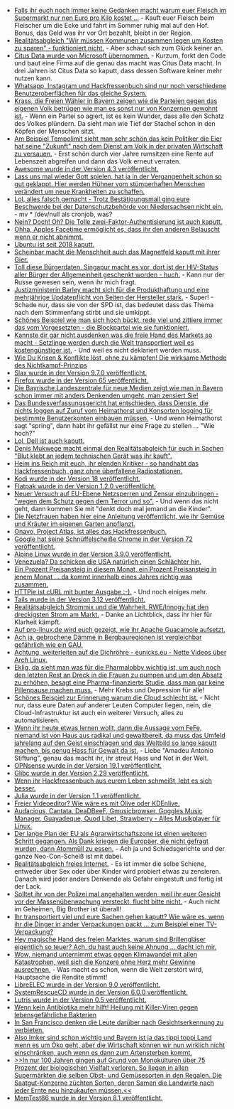 * [Falls ihr euch noch immer keine Gedanken macht warum euer Fleisch im Supermarkt nur nen Euro pro Kilo kostet ...](https://blog.fefe.de/?ts=a2b08285) - Kauft euer Fleisch beim Fleischer um die Ecke und fahrt im Sommer ruhig mal auf den Hof. Bonus, das Geld was ihr vor Ort bezahlt, bleibt in der Region.
* [Realitätsabgleich "Wir müssen Kommunen zusammen legen um Kosten zu sparen" - funktioniert nicht.](https://blog.fefe.de/?ts=a2b07274) - Aber schaut sich zum Glück keiner an.
* [Citus Data wurde von Microsoft übernommen.](https://www.pro-linux.de/news/1/26712/microsoft-kauft-postgresql-anbieter.html) - Kurzum, forkt den Code und baut eine Firma auf die genau das macht was Citus Data macht. In drei Jahren ist Citus Data so kaputt, dass dessen Software keiner mehr nutzen kann.
* [Whatsapp, Instagram und Hackfressenbuch sind nur noch verschiedene Benutzeroberflächen für das gleiche System.](https://blog.fefe.de/?ts=a2b03e8a)
* [Krass, die Freien Wähler in Bayern zeigen wie die Parteien gegen das eigenen Volk betrügen wie man es sonst nur von Konzernen gewohnt ist.](https://blog.fefe.de/?ts=a2b1c7ce) - Wenn ein Partei so agiert, ist es kein Wunder, dass alle den Schatz des Volkes plündern. Da sieht man wie Tief der Stachel schon in den Köpfen der Menschen sitzt.
* [Am Beispiel Tempolimit sieht man sehr schön das kein Politiker die Eier hat seine "Zukunft" nach dem Dienst am Volk in der privaten Wirtschaft zu versauen.](https://www.neopresse.com/politik/hand-aufs-herz-kennen-sie-die-umweltministerin/) - Erst schön durch vier Jahre rumsitzen eine Rente auf Lebenszeit abgreifen und dann das Volk erneut verraten.
* [Awesome wurde in der Version 4.3 veröffentlicht.](https://www.phoronix.com/scan.php?page=news_item&px=Awesome-WM-4.3-Released)
* [Lass uns mal wieder Gott spielen, hat ja in der Vergangenheit schon so gut geklappt. Hier werden Hühner vom stümperhaften Menschen verändert um neue Krankheiten zu schaffen.](https://blog.fefe.de/?ts=a2b19992)
* [Lol, alles falsch gemacht - Trotz Bestätigungsmail ging eure Beschwerde bei der Datenschutzbehörde von Niedersachsen nicht ein.](https://blog.fefe.de/?ts=a2b19870) - mv * /dev/null als cronjob, was?
* [Nein? Doch! Oh? Die Tolle zwei-Faktor-Authentisierung ist auch kaputt.](https://blog.fefe.de/?ts=a2ae893e)
* [Ohha, Apples Facetime ermöglicht es, dass ihr den anderen Belauscht wenn er nicht abnimmt.](https://blog.fefe.de/?ts=a2ae8a80)
* [Ubuntu ist seit 2018 kaputt.](https://blog.fefe.de/?ts=a2ae8cb0)
* [Scheinbar macht die Menschheit auch das Magnetfeld kaputt mit ihrer Gier.](https://blog.fefe.de/?ts=a2ae8c25)
* [Toll diese Bürgerdaten. Singapur macht es vor, dort ist der HIV-Status aller Bürger der Allgemeinheit geschenkt worden - *huch*.](https://blog.fefe.de/?ts=a2ae8d5f) - Kann nur der Russe gewesen sein, wenn ihr mich fragt.
* [Justizministerin Barley macht sich für die Produkthaftung und eine mehrjährige Updatepflicht von Seiten der Hersteller stark.](https://blog.fefe.de/?ts=a2ae8f93) - Super! - Schade nur, dass sie von der SPD ist, das bedeutet dass das Thema nach dem Stimmenfang stirbt und sie umkippt.
* [Schönes Beispiel wie man sich hoch bückt, rede viel und zittiere immer das vom Vorgesetzten - die Blockpartei wie sie funktioniert.](https://blog.fefe.de/?ts=a2ae9ca0)
* [Kannste dir gar nicht ausdenken was die freie Hand des Markets so macht - Setzlinge werden durch die Welt transportiert weil es kostengünstiger ist.](https://netzfrauen.org/2019/01/29/gemuese/) - Und weil es nicht deklariert werden muss.
* [Wie Du Krisen & Konflikte löst, ohne zu kämpfen! Die wirksame Methode des Nichtkampf-Prinzips](https://www.welt-im-wandel.tv/video/wie-du-krisen-konflikte-loest-ohne-zu-kaempfen-die-wirksame-methode-des-nichtkampf-prinzips/)
* [Slax wurde in der Version 9.7.0 veröffentlicht.](https://www.phoronix.com/scan.php?page=news_item&px=Slax-9.7.0-Released)
* [Firefox wurde in der Version 65 veröffentlicht.](https://www.pro-linux.de/news/1/26719/firefox-65-freigegeben.html)
* [Die Bayrische Landeszentrale für neue Medien zeigt wie man in Bayern schon immer mit anders Denkenden umgeht, man zensiert Sie!](https://blog.fefe.de/?ts=a2ae22cf)
* [Das Bundesverfassungsgericht hat entschieden, dass Dienste, die nichts loggen auf Zuruf vom Heimathorst und Konsorten logging für bestimmte Benutzerkonten einbauen müssen.](https://blog.fefe.de/?ts=a2ae0f32) - Und wenn Heimathorst sagt "spring", dann habt ihr gefällst nur eine Frage zu stellen ... "Wie hoch?"
* [Lol, Dell ist auch kaputt.](https://blog.fefe.de/?ts=a2aeb0a6)
* [Denis Mukwege macht einmal den Realitätsabgleich für euch in Sachen "Blut klebt an jedem technischen Gerät was ihr kauft".](https://npr.news.eulu.info/2019/01/30/mein-name-ist-denis-mukwege-my-name-is-denis-mukwege/)
* [Heim ins Reich mit euch, ihr elenden Kritiker - so handhabt das Hackfressenbuch, ganz ohne überfallene Radiostationen.](https://blog.fefe.de/?ts=a2af004a)
* [Kodi wurde in der Version 18 veröffentlicht.](https://www.pro-linux.de/news/1/26723/kodi-18-leia-nach-zwei-jahren-entwicklung-freigegeben.html)
* [Flatpak wurde in der Version 1.2.0 veröffentlicht.](https://www.pro-linux.de/news/1/26722/flatpak-120-f%C3%BChrt-neue-befehle-ein.html)
* [Neuer Versuch auf EU-Ebene Netzsperren und Zensur einzubringen - "wegen dem Schutz gegen dem Terror und so".](https://blog.fefe.de/?ts=a2af514b) - Und wenn das nicht geht, dann kommen Sie mit "denkt doch mal jemand an die Kinder".
* [Die Netzfrauen haben hier eine Anleitung veröffentlicht, wie ihr Gemüse und Kräuter im eigenen Garten anpflanzt.](https://netzfrauen.org/2019/01/30/garten-2/)
* [Onavo, Project Atlas, ist alles das Hackfressenbuch.](https://blog.fefe.de/?ts=a2afbc21)
* [Google hat seine Schnüffelscheiße Chrome in der Version 72 veröffentlicht.](https://www.pro-linux.de/news/1/26721/google-chrome-72-freigegeben.html)
* [Alpine Linux wurde in der Version 3.9.0 veröffentlicht.](https://alpinelinux.org/posts/Alpine-3.9.0-released.html)
* [Venezuela? Da schicken die USA natürlich einen Schlächter hin.](https://blog.fefe.de/?ts=a2af1d85)
* [Ein Prozent Preisansteig in diesem Monat, ein Prozent Preisansteig in jenem Monat ... da kommt innerhalb eines Jahres richtig was zusammen.](https://www.neopresse.com/nachrichten/preise-steigen-im-januar-um-14-prozent/)
* [HTTPie ist cURL mit bunter Ausgabe :-).](https://github.com/jakubroztocil/httpie) - Und noch einiges mehr.
* [Tails wurde in der Version 3.12 veröffentlicht.](https://www.pro-linux.de/news/1/26725/tails-312-mit-neuer-installationsmethode.html)
* [Realitätsabgleich Strommix und die Wahrheit, RWE/Innogy hat den dreckigsten Strom am Markt.](http://www.sonnenseite.com/de/energie/deutschlands-dreckige-stromanbieter14187.html) - Danke an Lichtblick, dass ihr hier für Klarheit kämpft.
* [Auf pro-linux.de wird euch gezeigt, wie ihr Apache Guacamole aufsetzt.](https://www.pro-linux.de/artikel/2/1957/remotedesktop-mit-apache-guacamole.html)
* [Ach ja, gebrochene Dämme in Bergbauregionen ist vergleichbar gefährlich wie ein GAU.](https://netzfrauen.org/2019/01/31/minas-gerais/)
* [Achtung, weiterleiten auf die Dichröhre - eunicks.eu - Nette Videos über Arch Linux.](https://www.youtube.com/channel/UCnZIn_CYjz0ErPs1ktH-2lQ/videos)
* [Eklig, da sieht man was für die Pharmalobby wichtig ist, um auch noch den letzten Rest an Dreck in die Frauen zu pumpen und um den Absatz zu erhöhen, besagt eine Pharma-finanzierte Studie, dass man gar keine Pillenpause machen muss.](https://blog.fefe.de/?ts=a2ad5706) - Mehr Krebs und Depression für alle!
* [Schönes Beispiel zur Erinnerung warum die Cloud schlecht ist.](https://blog.fefe.de/?ts=a2ad557f) - Nicht nur, dass eure Daten auf anderer Leuten Computer liegen, nein, die Cloud-Infrastruktur ist auch ein weiterer Versuch, alles zu automatisieren.
* [Wenn ihr heute etwas lernen wollt, dann die Aussage vom FeFe, niemand ist von Haus aus radikal und gewaltbereit, da muss das Umfeld jahrelang auf den Geist einschlagen und das Weltbild so lange kaputt machen, bis genug Hass für Gewalt da ist.](https://blog.fefe.de/?ts=a2adb8ad) - Liebe "Amadeu Antonio Stiftung", genau das macht ihr, ihr streut Hass und Not in der Welt.
* [OPNsense wurde in der Version 19.1 veröffentlicht.](https://www.phoronix.com/scan.php?page=news_item&px=OPNsense-19.1-Released)
* [Glibc wurde in der Version 2.29 veröffentlicht.](https://www.phoronix.com/scan.php?page=news_item&px=Glibc-2.29-Released)
* [Wenn ihr Hackfressenbuch aus eurem Leben schmeißt, lebt es sich besser.](https://blog.fefe.de/?ts=a2ade667)
* [Julia wurde in der Version 1.1 veröffentlicht.](https://www.pro-linux.de/news/1/26727/programmiersprache-julia-11-freigegeben.html)
* [Freier Videoeditor? Wie wäre es mit Olive oder KDEnlive.](https://www.pro-linux.de/news/1/26730/freier-video-editor-olive-als-alphaversion.html)
* [Audacious, Cantata, DeaDBeeF, Gmusicbrowser, Goggles Music Manager, Guayadeque, Quod Libet, Strawberry - Alles Musikplayer für Linux.](https://opensource.com/article/19/2/audio-players-linux)
* [Der lange Plan der EU als Agrarwirtschaftszone ist einen weiteren Schritt gegangen. Als Dank kriegen die Europäer, die nicht gefragt wurden, dann Atommüll zu essen.](https://blog.fefe.de/?ts=a2aa808d) - Ach ja und Schiedsgerichte und der ganze Neo-Con-Scheiß ist mit dabei.
* [Realitätsabgleich freies Internet.](https://blog.fefe.de/?ts=a2aafe00) - Es ist immer die selbe Schiene, entweder über Sex oder über Kinder wird probiert etwas zu zensieren. Danach wird jeder anders Denkende als Gefahr eingestuft und fertig ist der Lack.
* [Solltet ihr von der Polizei mal angehalten werden, weil ihr euer Gesicht vor der Massenüberwachung versteckt, flucht bitte nicht.](https://blog.fefe.de/?ts=a2aaf122) - Auch nicht im Geheimen, Big Brother ist überall!
* [Ihr transportiert viel und eure Sachen gehen kaputt? Wie wäre es, wenn ihr die Dinger in ander Verpackungen packt ... zum Beispiel einer TV-Verpackung?](https://www.bicycling.com/news/a20027122/vanmoof-tv-on-box-damaged-bikes/)
* [Hey magische Hand des freien Marktes, warum sind Brillengläser eigentlich so teuer? Ach, du hast auch keine Ahnung ... dacht ich mir.](https://www.latimes.com/business/lazarus/la-fi-lazarus-why-are-eyeglasses-so-expensive-20190122-story.html)
* [Wow, niemand unternimmt etwas gegen Klimawandel mit allen Katastrophen, weil sich die Konzere ohne Herz mehr Gewinne ausrechnen.](https://blog.fefe.de/?ts=a2ab099d) - Was macht es schon, wenn die Welt zerstört wird, Hauptsache die Rendite stimmt!
* [LibreELEC wurde in der Version 9.0 veröffentlicht.](https://www.phoronix.com/scan.php?page=news_item&px=LibreELEC-9.0-Released)
* [SystemRescueCD wurde in der Version 6.0.0 veröffentlicht.](https://www.planet3dnow.de/cms/44144-systemrescuecd-6-0-0/)
* [Lutris wurde in der Version 0.5 veröffentlicht.](https://www.phoronix.com/scan.php?page=news_item&px=Lutris-0.5-Released)
* [Wenn kein Antibiotika mehr hilft! Heilung mit Killer-Viren gegen lebensgefährliche Bakterien](https://www.welt-im-wandel.tv/video/wenn-kein-antibiotika-mehr-hilft-heilung-mit-killer-viren-gegen-lebensgefaehrliche-bakterien/)
* [In San Francisco denken die Leute darüber nach Gesichtserkennung zu verbieten.](https://blog.fefe.de/?ts=a2a9ea0e)
* [Also Imker sind schon wichtig und Bayern ist ja das tippi toppi Land wenn es um Öko geht, aber die Wirtschaft können wir nun wirklich nicht einschränken, auch wenn es dann zum Artensterben kommt.](https://blog.fefe.de/?ts=a2a9ddb0)
* [>>In nur 100 Jahren gingen auf Grund von Monokulturen über 75 Prozent der biologischen Vielfalt verloren. So liegen in allen Supermärkten die selben Obst- und Gemüsesorten in den Regalen. Die Saatgut-Konzerne züchten Sorten, deren Samen die Landwirte nach jeder Ernte neu hinzukaufen müssen.<<](https://netzfrauen.org/2019/02/03/syngenta/)
* [MemTest86 wurde in der Version 8.1 veröffentlicht.](https://www.planet3dnow.de/cms/44148-memtest86-8-1/)
